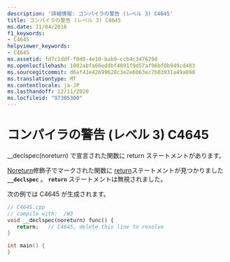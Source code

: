 ```yaml
---
description: '詳細情報: コンパイラの警告 (レベル 3) C4645'
title: コンパイラの警告 (レベル 3) C4645
ms.date: 11/04/2016
f1_keywords:
- C4645
helpviewer_keywords:
- C4645
ms.assetid: fd7c1ddf-f0d0-4e10-bab9-ccb4c3476298
ms.openlocfilehash: 1002abfa66eddbf4891f9d57af96bf0b949cd483
ms.sourcegitcommit: d6af41e42699628c3e2e6063ec7b03931a49a098
ms.translationtype: MT
ms.contentlocale: ja-JP
ms.lasthandoff: 12/11/2020
ms.locfileid: "97305300"
---
```

# <a name="compiler-warning-level-3-c4645"></a>コンパイラの警告 (レベル 3) C4645

__declspec(noreturn) で宣言された関数に return ステートメントがあります。

[Noreturn](../../cpp/noreturn.md)修飾子でマークされた関数に [return](../../cpp/program-termination.md)ステートメントが見つかりました **`__declspec`** 。 **`return`** ステートメントは無視されました。

次の例では C4645 が生成されます。

```cpp
// C4645.cpp
// compile with:  /W3
void __declspec(noreturn) func() {
   return;   // C4645, delete this line to resolve
}

int main() {
}
```
